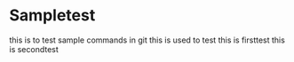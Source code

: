 # Sampletest
this is to test sample commands in git
this is used to test
this is firsttest
this is secondtest
